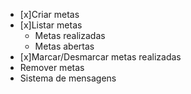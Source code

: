 - [x]Criar metas
- [x]Listar metas
    - Metas realizadas
    - Metas abertas
- [x]Marcar/Desmarcar metas realizadas
- Remover metas
- Sistema de mensagens